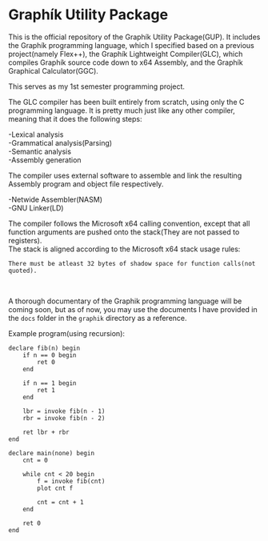# Graphík Utility Package
This is the official repository of the Graphík Utility Package(GUP). It includes the Graphík programming language, which I specified based on a previous project(namely Flex++), the Graphík Lightweight Compiler(GLC), which compiles Graphík source code down to x64 Assembly, and the Graphík Graphical Calculator(GGC).<br>

This serves as my 1st semester programming project.<br>

The GLC compiler has been built entirely from scratch, using only the C programming language. It is pretty much just like any other compiler, meaning that it does the following steps: <br>
<p>
-Lexical analysis<br>
-Grammatical analysis(Parsing)<br>
-Semantic analysis<br>
-Assembly generation
</p>

The compiler uses external software to assemble and link the resulting Assembly program and object file respectively.<br>
<p>
-Netwide Assembler(NASM)<br>
-GNU Linker(LD)
</p>

The compiler follows the Microsoft x64 calling convention, except that all function arguments are pushed onto the stack(They are not passed to registers).<br>
The stack is aligned according to the Microsoft x64 stack usage rules:<br>
```
There must be atleast 32 bytes of shadow space for function calls(not quoted).
```
<br>

A thorough documentary of the Graphik programming language will be coming soon, but as of now, you may use the documents I have provided in the `docs` folder in the `graphik` directory as a reference.<br>

Example program(using recursion):<br>
```
declare fib(n) begin
	if n == 0 begin
		ret 0
	end

	if n == 1 begin
		ret 1
	end

	lbr = invoke fib(n - 1)
	rbr = invoke fib(n - 2)

	ret lbr + rbr
end

declare main(none) begin
	cnt = 0

	while cnt < 20 begin
		f = invoke fib(cnt)
		plot cnt f

		cnt = cnt + 1
	end

	ret 0
end
```
<br>
